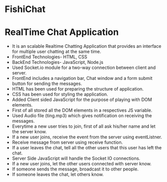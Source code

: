 # FishiChat
<h1>RealTime Chat Application </h1>

<ul>
<li>It is an scalable Realtime Chatting Application that provides an interface for multiple user chatting at the same time.</li>
<li>FrontEnd Technologies- HTML, CSS</li>
<li>BackEnd Technologies- JavaScript, Node.js</li>
<li>Used Socket.io module for a two-way connection between client and server.</li>
<li>FrontEnd includes a navigation bar, Chat window and a form submit button for sending the messages.</li>
<li>HTML has been used for preparing the structure of application.</li>
<li>CSS has been used for styling the application.</li>
<li>Added Client sided JavaScript for the purpose of playing with DOM elements.</li>
<li>First of all stored all the DOM elements in a respectives JS variable.</li>
<li>Used Audio file (ting.mp3) which gives notification on receiving the messages.</li>
<li>Everytime a new user tries to join, first of all ask his/her name and let the server know.</li>
<li>If a new user joins, receive the event from the server using eventListner.</li>
<li>Receive message from server using receive function.</li>
<li>If a user leaves the chat, tell all the other users that this user has left the chat.</li>
<li>Server Side JavaScript will handle the Socket IO connections.</li>
<li>If a new user joins, let the other users connected with server know.</li>
<li>If someone sends the message, broadcast it to other people.</li>
<li>If someone leaves the chat, let others know.</li>
</ul>
